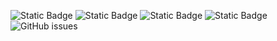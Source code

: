 ![Static Badge](https://img.shields.io/badge/blacklists-60-000000) ![Static Badge](https://img.shields.io/badge/blacklisted-2632985-cc0000) ![Static Badge](https://img.shields.io/badge/whitelisted-2245-00CC00) ![Static Badge](https://img.shields.io/badge/streaming_blacklist-28107-000000) ![GitHub issues](https://img.shields.io/github/issues/fabriziosalmi/blacklists)
